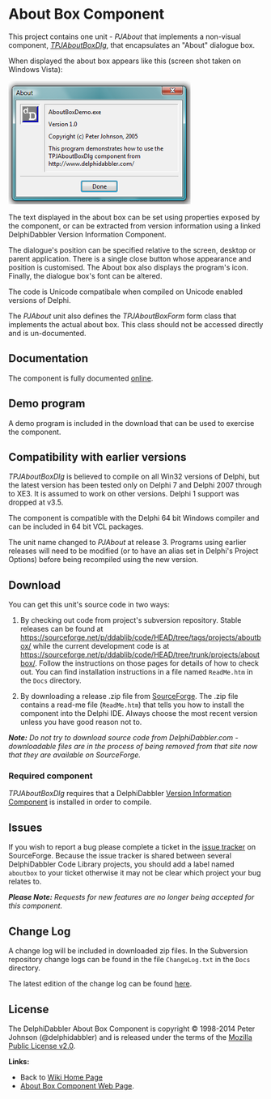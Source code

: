 # About Box Component #

This project contains one unit - _PJAbout_ that implements a non-visual component, _[TPJAboutBoxDlg](TPJAboutBoxDlg.md)_, that encapsulates an "About" dialogue box.

When displayed the about box appears like this (screen shot taken on Windows Vista):

![DelphiDabbler About Box component screenshot](Images/aboutbox.png)

The text displayed in the about box can be set using properties exposed by the component, or can be extracted from version information using a linked DelphiDabbler Version Information Component.

The dialogue's position can be specified relative to the screen, desktop or parent application. There is a single close button whose appearance and position is customised. The About box also displays the program's icon. Finally, the dialogue box's font can be altered.

The code is Unicode compatibale when compiled on Unicode enabled versions of Delphi.

The _PJAbout_ unit also defines the _TPJAboutBoxForm_ form class that implements the actual about box. This class should not be accessed directly and is un-documented.

## Documentation ##

The component is fully documented [online](TPJAboutBoxDlg.md).

## Demo program ##

A demo program is included in the download that can be used to exercise the component.

## Compatibility with earlier versions ##

_TPJAboutBoxDlg_ is believed to compile on all Win32 versions of Delphi, but the latest version has been tested only on Delphi 7 and Delphi 2007 through to XE3. It is assumed to work on other versions. Delphi 1 support was dropped at v3.5.

The component is compatible with the Delphi 64 bit Windows compiler and can be included in 64 bit VCL packages.

The unit name changed to _PJAbout_ at release 3. Programs using earlier releases will need to be modified (or to have an alias set in Delphi's Project Options) before being recompiled using the new version.

## Download ##

You can get this unit's source code in two ways:

1. By checking out code from project's subversion repository. Stable releases can be found at https://sourceforge.net/p/ddablib/code/HEAD/tree/tags/projects/aboutbox/ while the current development code is at https://sourceforge.net/p/ddablib/code/HEAD/tree/trunk/projects/aboutbox/. Follow the instructions on those pages for details of how to check out. You can find installation instructions in a file named `ReadMe.htm` in the `Docs` directory.

2. By downloading a release .zip file from [SourceForge](https://sourceforge.net/projects/ddablib/files/aboutbox/). The .zip file contains a read-me file (`ReadMe.htm`) that tells you how to install the component into the Delphi IDE. Always choose the most recent version unless you have good reason not to.

***Note:*** *Do not try to download source code from DelphiDabbler.com - downloadable files are in the process of being removed from that site now that they are available on SourceForge.*

### Required component ###

_TPJAboutBoxDlg_ requires that a DelphiDabbler [Version Information Component](VersionInformationComponent.md) is installed in order to compile.

## Issues ##

If you wish to report a bug please complete a ticket in the [issue tracker](https://sourceforge.net/p/ddablib/tickets/) on SourceForge. Because the issue tracker is shared between several DelphiDabbler Code Library projects, you should add a label named `aboutbox` to your ticket otherwise it may not be clear which project your bug relates to.

***Please Note:*** *Requests for new features are no longer being accepted for this component.*

## Change Log ##

A change log will be included in downloaded zip files. In the Subversion repository change logs can be found in the file `ChangeLog.txt` in the `Docs` directory.

The latest edition of the change log can be found [here](https://sourceforge.net/p/ddablib/code/HEAD/tree/trunk/projects/aboutbox/Docs/ChangeLog.txt).

## License ##

The DelphiDabbler About Box Component is copyright &copy; 1998-2014 Peter Johnson (@delphidabbler) and is released under the terms of the [Mozilla Public License v2.0](http://www.mozilla.org/MPL/2.0/).

**Links:**

  * Back to [Wiki Home Page](Welcome.md)
  * [About Box Component Web Page](https://delphidabbler.com/software/aboutbox).
